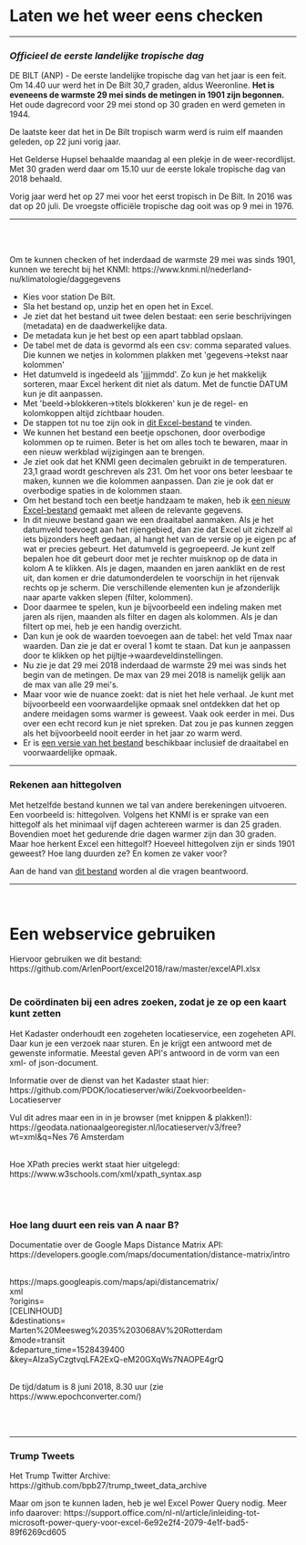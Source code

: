 
<h1>Laten we het weer eens checken</h1>
<hr>
<h3><i>Officieel de eerste landelijke tropische dag</i></h3>
<p>DE BILT (ANP) - De eerste landelijke tropische dag van het jaar is een feit. Om 14.40 uur werd het in De Bilt 30,7 graden, aldus Weeronline. <b>Het is eveneens de warmste 29 mei sinds de metingen in 1901 zijn begonnen.</b> Het oude dagrecord voor 29 mei stond op 30 graden en werd gemeten in 1944.
<p>De laatste keer dat het in De Bilt tropisch warm werd is ruim elf maanden geleden, op 22 juni vorig jaar.
<p>Het Gelderse Hupsel behaalde maandag al een plekje in de weer-recordlijst. Met 30 graden werd daar om 15.10 uur de eerste lokale tropische dag van 2018 behaald.
<p>Vorig jaar werd het op 27 mei voor het eerst tropisch in De Bilt. In 2016 was dat op 20 juli. De vroegste officiële tropische dag ooit was op 9 mei in 1976. 
<hr>
<br><br>
<p>Om te kunnen checken of het inderdaad de warmste 29 mei was sinds 1901, kunnen we terecht bij het KNMI: https://www.knmi.nl/nederland-nu/klimatologie/daggegevens
<br>
<ul>
  <li>Kies voor station De Bilt.
  <li>Sla het bestand op, unzip het en open het in Excel.
  <li>Je ziet dat het bestand uit twee delen bestaat: een serie beschrijvingen (metadata) en de daadwerkelijke data.
  <li>De metadata kun je het best op een apart tabblad opslaan.
  <li>De tabel met de data is gevormd als een csv: comma separated values. Die kunnen we netjes in kolommen plakken met 'gegevens->tekst naar kolommen'
  <li>Het datumveld is ingedeeld als 'jjjjmmdd'. Zo kun je het makkelijk sorteren, maar Excel herkent dit niet als datum. Met de functie DATUM kun je dit aanpassen.
  <li>Met 'beeld->blokkeren->titels blokkeren' kun je de regel- en kolomkoppen altijd zichtbaar houden.
  <li>De stappen tot nu toe zijn ook in <A HREF="https://github.com/ArlenPoort/excel2018/raw/master/KNMI002.xlsx">dit Excel-bestand</A> te vinden.
  <li>We kunnen het bestand een beetje opschonen, door overbodige kolommen op te ruimen. Beter is het om alles toch te bewaren, maar in een nieuw werkblad wijzigingen aan te brengen.
  <li>Je ziet ook dat het KNMI geen decimalen gebruikt in de temperaturen. 23,1 graad wordt geschreven als 231. Om het voor ons beter leesbaar te maken, kunnen we die kolommen aanpassen. Dan zie je ook dat er overbodige spaties in de kolommen staan.
  <li>Om het bestand toch een beetje handzaam te maken, heb ik <A HREF="https://github.com/ArlenPoort/excel2018/raw/master/KNMI003.xlsx">een nieuw Excel-bestand</A> gemaakt met alleen de relevante gegevens. 
  <li>In dit nieuwe bestand gaan we een draaitabel aanmaken. Als je het datumveld toevoegt aan het rijengebied, dan zie dat Excel uit zichzelf al iets bijzonders heeft gedaan, al hangt het van de versie op je eigen pc af wat er precies gebeurt. Het datumveld is gegroepeerd. Je kunt zelf bepalen hoe dit gebeurt door met je rechter muisknop op de data in kolom A te klikken. Als je dagen, maanden en jaren aanklikt en de rest uit, dan komen er drie datumonderdelen te voorschijn in het rijenvak rechts op je scherm. Die verschillende elementen kun je afzonderlijk naar aparte vakken slepen (filter, kolommen).
  <li>Door daarmee te spelen, kun je bijvoorbeeld een indeling maken met jaren als rijen, maanden als filter en dagen als kolommen. Als je dan filtert op mei, heb je een handig overzicht.
  <li>Dan kun je ook de waarden toevoegen aan de tabel: het veld Tmax naar waarden. Dan zie je dat er overal 1 komt te staan. Dat kun je aanpassen door te klikken op het pijltje->waardeveldinstellingen.
  <li>Nu zie je dat 29 mei 2018 inderdaad de warmste 29 mei was sinds het begin van de metingen. De max van 29 mei 2018 is namelijk gelijk aan de max van alle 29 mei's.
  <li>Maar voor wie de nuance zoekt: dat is niet het hele verhaal. Je kunt met bijvoorbeeld een voorwaardelijke opmaak snel ontdekken dat het op andere meidagen soms warmer is geweest. Vaak ook eerder in mei. Dus over een echt record kun je niet spreken. Dat zou je pas kunnen zeggen als het bijvoorbeeld nooit eerder in het jaar zo warm werd.
  <li>Er is <A HREF="https://github.com/ArlenPoort/excel2018/raw/master/KNMI004.xlsx">een versie van het bestand</A> beschikbaar inclusief de draaitabel en voorwaardelijke opmaak.
</ul>
<hr>
<h3>Rekenen aan hittegolven</h3>
<p>Met hetzelfde bestand kunnen we tal van andere berekeningen uitvoeren. Een voorbeeld is: hittegolven. Volgens het KNMI is er sprake van een hittegolf als het minimaal vijf dagen achtereen warmer is dan 25 graden. Bovendien moet het gedurende drie dagen warmer zijn dan 30 graden. Maar hoe herkent Excel een hittegolf? Hoeveel hittegolven zijn er sinds 1901 geweest? Hoe lang duurden ze? En komen ze vaker voor?
<p>Aan de hand van <A HREF="https://github.com/ArlenPoort/excel2018/raw/master/KNMI005.xlsx">dit bestand</A> worden al die vragen beantwoord.
<hr>
<br>
<h1>Een webservice gebruiken</h1>
Hiervoor gebruiken we dit bestand: https://github.com/ArlenPoort/excel2018/raw/master/excelAPI.xlsx
<br><br>

<h3>De coördinaten bij een adres zoeken, zodat je ze op een kaart kunt zetten</h3>
<p>Het Kadaster onderhoudt een zogeheten locatieservice, een zogeheten API. Daar kun je een verzoek naar sturen. En je krijgt een antwoord met de gewenste informatie. Meestal geven API's antwoord in de vorm van een xml- of json-document.
<p>Informatie over de dienst van het Kadaster staat hier: https://github.com/PDOK/locatieserver/wiki/Zoekvoorbeelden-Locatieserver
<p>Vul dit adres maar een in in je browser (met knippen & plakken!): ht<i></i>tps://geodata.nationaalgeoregister.nl/locatieserver/v3/free?wt=xml&q=Nes 76 Amsterdam
<br><br>

<p>Hoe XPath precies werkt staat hier uitgelegd: 
<br>https://www.w3schools.com/xml/xpath_syntax.asp

<br><br>
<h3>Hoe lang duurt een reis van A naar B?</h3>
<p>Documentatie over de Google Maps Distance Matrix API:
<br>https://developers.google.com/maps/documentation/distance-matrix/intro
<br><br>

<p>ht<i></i>tps://maps.googleapis.com/maps/api/distancematrix/
<br>xml
<br>?origins=
<br>[CELINHOUD]
<br>&destinations=
<br>Marten%20Meesweg%2035%203068AV%20Rotterdam
<br>&mode=transit
<br>&departure_time=1528439400
<br>&key=AIzaSyCzgtvqLFA2ExQ-eM20GXqWs7NAOPE4grQ
<br><br>
<p>De tijd/datum is 8 juni 2018, 8.30 uur (zie https://www.epochconverter.com/)


<br><br>
<hr><h3>Trump Tweets</h3>
<p>Het Trump Twitter Archive: https://github.com/bpb27/trump_tweet_data_archive
<p>Maar om json te kunnen laden, heb je wel Excel Power Query nodig. Meer info daarover: https://support.office.com/nl-nl/article/inleiding-tot-microsoft-power-query-voor-excel-6e92e2f4-2079-4e1f-bad5-89f6269cd605

